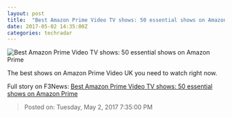 ```yaml
---
layout: post
title:  "Best Amazon Prime Video TV shows: 50 essential shows on Amazon Prime"
date: 2017-05-02 14:35:00Z
categories: techradar
---
```


![Best Amazon Prime Video TV shows: 50 essential shows on Amazon Prime](http://cdn.mos.cms.futurecdn.net/c46oaH2xofQAYzBCKwjvK5-1200-80.jpg)

The best shows on Amazon Prime Video UK you need to watch right now.


Full story on F3News: [Best Amazon Prime Video TV shows: 50 essential shows on Amazon Prime](http://www.f3nws.com/n/eXbyJB)

> Posted on: Tuesday, May 2, 2017 7:35:00 PM
